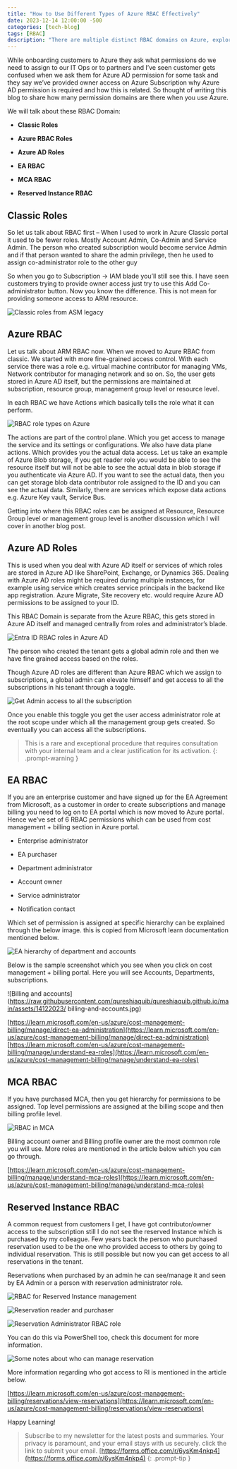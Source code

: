 ```yaml
---
title: "How to Use Different Types of Azure RBAC Effectively"
date: 2023-12-14 12:00:00 -500
categories: [tech-blog]
tags: [RBAC]
description: "There are multiple distinct RBAC domains on Azure, explore different types of Azure RBAC which will help you in understanding Azure permissions"
---
```


While onboarding customers to Azure they ask what permissions do we need to assign to our IT Ops or to partners and I’ve seen customer gets confused when we ask them for Azure AD permission for some task and they say we’ve provided owner access on Azure Subscription why Azure AD permission is required and how this is related. So thought of writing this blog to share how many permission domains are there when you use Azure.

We will talk about these RBAC Domain:

* **Classic Roles**

* **Azure RBAC Roles**

* **Azure AD Roles**

* **EA RBAC**

* **MCA RBAC**

* **Reserved Instance RBAC**

## Classic Roles

So let us talk about RBAC first – When I used to work in Azure Classic portal it used to be fewer roles. Mostly Account Admin, Co-Admin and Service Admin.
The person who created subscription would become service Admin and if that person wanted to share the admin privilege, then he used to assign co-administrator role to the other guy

So when you go to Subscription -> IAM blade you’ll still see this. I have seen customers trying to provide owner access just try to use this Add Co-administrator button. Now you know the difference. This is not mean for providing someone access to ARM resource.

![Classic roles from ASM legacy](https://raw.githubusercontent.com/qureshiaquib/qureshiaquib.github.io/main/assets/14122023/classic-roles-asm-legacy.jpg)

## Azure RBAC

Let us talk about ARM RBAC now. When we moved to Azure RBAC from classic. We started with more fine-grained access control. With each service there was a role e.g. virtual machine contributor for managing VMs, Network contributor for managing network and so on.
So, the user gets stored in Azure AD itself, but the permissions are maintained at subscription, resource group, management group level or resource level.

In each RBAC we have Actions which basically tells the role what it can perform.

![RBAC role types on Azure](https://raw.githubusercontent.com/qureshiaquib/qureshiaquib.github.io/main/assets/14122023/rbac-role-types-azure.jpg)

The actions are part of the control plane. Which you get access to manage the service and its settings or configurations. We also have data plane actions. Which provides you the actual data access. Let us take an example of Azure Blob storage, if you get reader role you would be able to see the resource itself but will not be able to see the actual data in blob storage if you authenticate via Azure AD. If you want to see the actual data, then you can get storage blob data contributor role assigned to the ID and you can see the actual data. Similarly, there are services which expose data actions e.g. Azure Key vault, Service Bus.

Getting into where this RBAC roles can be assigned at Resource, Resource Group level or management group level is another discussion which I will cover in another blog post.

## Azure AD Roles 

This is used when you deal with Azure AD itself or services of which roles are stored in Azure AD like SharePoint, Exchange, or Dynamics 365. Dealing with Azure AD roles might be required during multiple instances, for example using service which creates service principals in the backend like app registration. Azure Migrate, Site recovery etc. would require Azure AD permissions to be assigned to your ID.

This RBAC Domain is separate from the Azure RBAC, this gets stored in Azure AD itself and managed centrally from roles and administrator’s blade.

![Entra ID RBAC roles in Azure AD](https://raw.githubusercontent.com/qureshiaquib/qureshiaquib.github.io/main/assets/14122023/entra-id-rbac-roles-azure-ad.jpg)

The person who created the tenant gets a global admin role and then we have fine grained access based on the roles.

Though Azure AD roles are different than Azure RBAC which we assign to subscriptions, a global admin can elevate himself and get access to all the subscriptions in his tenant through a toggle.

![Get Admin access to all the subscription](https://raw.githubusercontent.com/qureshiaquib/qureshiaquib.github.io/main/assets/14122023/admin-access-all-subscriptions.jpg)

Once you enable this toggle you get the user access administrator role at the root scope under which all the management group gets created. So eventually you can access all the subscriptions.

> This is a rare and exceptional procedure that requires consultation with your internal team and a clear justification for its activation.
{: .prompt-warning }

## EA RBAC

If you are an enterprise customer and have signed up for the EA Agreement from Microsoft, as a customer in order to create subscriptions and manage billing you need to log on to EA portal which is now moved to Azure portal. Hence we’ve set of 6 RBAC permissions which can be used from cost management + billing section in Azure portal.

* Enterprise administrator

* EA purchaser

* Department administrator

* Account owner

* Service administrator

* Notification contact

Which set of permission is assigned at specific hierarchy can be explained through the below image.
this is copied from Microsoft learn documentation mentioned below.

![EA hierarchy of department and accounts](https://raw.githubusercontent.com/qureshiaquib/qureshiaquib.github.io/main/assets/14122023/ea-hierarchy-department-accounts.jpg)

Below is the sample screenshot which you see when you click on cost management + billing portal. Here you will see Accounts, Departments, subscriptions.

![Billing and accounts](https://raw.githubusercontent.com/qureshiaquib/qureshiaquib.github.io/main/assets/14122023/	billing-and-accounts.jpg)

[https://learn.microsoft.com/en-us/azure/cost-management-billing/manage/direct-ea-administration](https://learn.microsoft.com/en-us/azure/cost-management-billing/manage/direct-ea-administration)
[https://learn.microsoft.com/en-us/azure/cost-management-billing/manage/understand-ea-roles](https://learn.microsoft.com/en-us/azure/cost-management-billing/manage/understand-ea-roles)

## MCA RBAC

If you have purchased MCA, then you get hierarchy for permissions to be assigned.
Top level permissions are assigned at the billing scope and then billing profile level.

![RBAC in MCA](https://raw.githubusercontent.com/qureshiaquib/qureshiaquib.github.io/main/assets/14122023/rbac-mca.jpg)

Billing account owner and Billing profile owner are the most common role you will use. More roles are mentioned in the article below which you can go through.

[https://learn.microsoft.com/en-us/azure/cost-management-billing/manage/understand-mca-roles](https://learn.microsoft.com/en-us/azure/cost-management-billing/manage/understand-mca-roles)

## Reserved Instance RBAC

A common request from customers I get, I have got contributor/owner access to the subscription still I do not see the reserved Instance which is purchased by my colleague.
Few years back the person who purchased reservation used to be the one who provided access to others by going to individual reservation. This is still possible but now you can get access to all reservations in the tenant. 

Reservations when purchased by an admin he can see/manage it and seen by EA Admin or a person with reservation administrator role. 

![RBAC for Reserved Instance management](https://raw.githubusercontent.com/qureshiaquib/qureshiaquib.github.io/main/assets/14122023/rbac-reserved-instance-management.jpg)

![Reservation reader and purchaser](https://raw.githubusercontent.com/qureshiaquib/qureshiaquib.github.io/main/assets/14122023/reservation-reader-purchaser.jpg)

![Reservation Administrator RBAC role](https://raw.githubusercontent.com/qureshiaquib/qureshiaquib.github.io/main/assets/14122023/reservation-administrator-rbac-role.jpg)

You can do this via PowerShell too, check this document for more information.

![Some notes about who can manage reservation](https://raw.githubusercontent.com/qureshiaquib/qureshiaquib.github.io/main/assets/14122023/notes-who-manage-reservation.jpg)

More information regarding who got access to RI is mentioned in the article below.

[https://learn.microsoft.com/en-us/azure/cost-management-billing/reservations/view-reservations](https://learn.microsoft.com/en-us/azure/cost-management-billing/reservations/view-reservations)

Happy Learning!

>Subscribe to my newsletter for the latest posts and summaries. Your privacy is paramount, and your email stays with us securely.
click the link to submit your email.
[https://forms.office.com/r/6ysKm4nkp4](https://forms.office.com/r/6ysKm4nkp4)
{: .prompt-tip }
